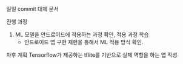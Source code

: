 일일 commit 대체 문서

진행 과정
1. ML 모델을 안드로이드에 적용하는 과정 확인, 적용 과정 학습
   - 안드로이드 앱 구현 재현을 통해서 ML 적용 방식 확인.

차후 계획
Tensorflow가 제공하는 tflite를 기반으로 실제 역할을 하는 앱 작성